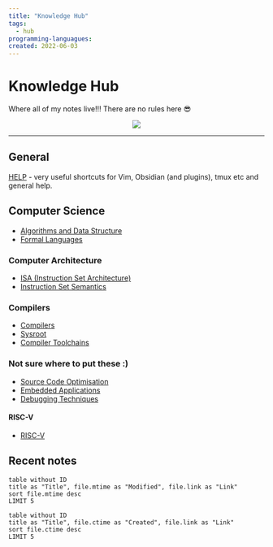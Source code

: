 ```yaml
---
title: "Knowledge Hub"
tags:
  - hub
programming-languagues:
created: 2022-06-03
---
```

# Knowledge Hub

Where all of my notes live!!! There are no rules here 😎

<center><img src="https://c.tenor.com/xsFziU-YrVoAAAAd/shaman-king-yoh-asakura.gif"></center>

---
## General
[HELP](help.md) - very useful shortcuts for Vim, Obsidian (and plugins), tmux etc and general help.

## Computer Science
- [Algorithms and Data Structure](algorithms-and-data-structure.md)
- [Formal Languages](formal-languages.md)

### Computer Architecture
- [ISA (Instruction Set Architecture)](isa.md)
- [Instruction Set Semantics](instruction-set-semantics.md)

### Compilers
- [Compilers](compilers.md)
- [Sysroot](sysroot.md)
- [Compiler Toolchains](compiler-toolchains.md)

### Not sure where to put these :)
- [Source Code Optimisation](source-code-optimisation.md)
- [Embedded Applications](embedded-applications.md)
- [Debugging Techniques](debugging-techniques.md)

#### RISC-V
- [RISC-V](riscv.md)

## Recent notes
```dataview
table without ID
title as "Title", file.mtime as "Modified", file.link as "Link"
sort file.mtime desc
LIMIT 5
```

```dataview
table without ID
title as "Title", file.ctime as "Created", file.link as "Link"
sort file.ctime desc
LIMIT 5
```